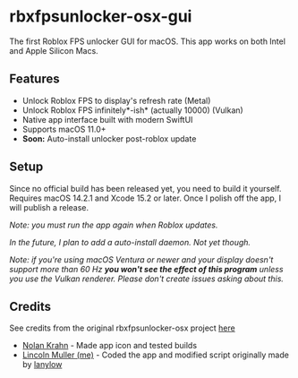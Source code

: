 # rbxfpsunlocker-osx-gui

The first Roblox FPS unlocker GUI for macOS. This app works on both Intel and Apple Silicon Macs.

## Features

- Unlock Roblox FPS to display's refresh rate (Metal)
- Unlock Roblox FPS infinitely*-ish* (actually 10000) (Vulkan)
- Native app interface built with modern SwiftUI
- Supports macOS 11.0+
- **Soon:** Auto-install unlocker post-roblox update

## Setup

Since no official build has been released yet, you need to build it yourself. Requires macOS 14.2.1 and Xcode 15.2 or later. Once I polish off the app, I will publish a release.

*Note: you must run the app again when Roblox updates.*

*In the future, I plan to add a auto-install daemon. Not yet though.*

*Note: if you're using macOS Ventura or newer and your display doesn't support more than 60 Hz **you won't see the effect of this program** unless you use the Vulkan renderer. Please don't create issues asking about this.*

## Credits
 
See credits from the original rbxfpsunlocker-osx project [here](https://github.com/lanylow/rbxfpsunlocker-osx)
- [Nolan Krahn](https://github.com/Italian-seasoning) - Made app icon and tested builds
- [Lincoln Muller (me)](https://github.com/Thyssenkrupp234) - Coded the app and modified script originally made by [lanylow](https://github.com/lanylow)
